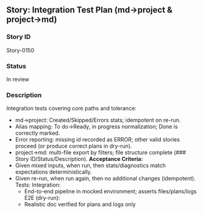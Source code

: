 ## Story: Integration Test Plan (md→project & project→md)

### Story ID

Story-0150

### Status

In review

### Description

Integration tests covering core paths and tolerance:
- md→project: Created/Skipped/Errors stats; idempotent on re-run.
- Alias mapping: To do→Ready, in progress normalization; Done is correctly marked.
- Error reporting: missing id recorded as ERROR; other valid stories proceed (or produce correct plans in dry-run).
- project→md: multi-file export by filters; file structure complete (### Story ID/Status/Description).
  **Acceptance Criteria:**
- Given mixed inputs, when run, then stats/diagnostics match expectations deterministically.
- Given re-run, when run again, then no additional changes (idempotent).
  Tests:
  Integration:
  - End-to-end pipeline in mocked environment; asserts files/plans/logs
    E2E (dry-run):
  - Realistic doc verified for plans and logs only
